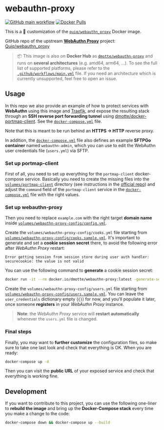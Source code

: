 # webauthn-proxy

[![GitHub main workflow](https://img.shields.io/github/actions/workflow/status/dmotte/webauthn-proxy/main.yml?branch=main&logo=github&label=main&style=flat-square)](https://github.com/dmotte/webauthn-proxy/actions)
[![Docker Pulls](https://img.shields.io/docker/pulls/dmotte/webauthn-proxy?logo=docker&style=flat-square)](https://hub.docker.com/r/dmotte/webauthn-proxy)

This is a :whale: customization of the [`quiq/webauthn_proxy`](https://hub.docker.com/r/quiq/webauthn_proxy) Docker image.

GitHub repo of the upstream [**WebAuthn Proxy**](https://github.com/Quiq/webauthn_proxy) project: [Quiq/webauthn_proxy](https://github.com/Quiq/webauthn_proxy)

> :package: This image is also on **Docker Hub** as [`dmotte/webauthn-proxy`](https://hub.docker.com/r/dmotte/webauthn-proxy) and runs on **several architectures** (e.g. amd64, arm64, ...). To see the full list of supported platforms, please refer to the [`.github/workflows/main.yml`](.github/workflows/main.yml) file. If you need an architecture which is currently unsupported, feel free to open an issue.

## Usage

In this repo we also provide an example of how to protect services with **WebAuthn** using this image and [Traefik](https://traefik.io/), and expose the resulting stack through an **SSH reverse port forwarding tunnel** using [dmotte/docker-portmap-client](https://github.com/dmotte/docker-portmap-client). See the [`docker-compose.yml`](docker-compose.yml) file.

Note that this is meant to be run behind an **HTTPS &rarr; HTTP** reverse proxy.

In addition, the [`docker-compose.yml`](docker-compose.yml) file also defines an example **SFTPGo container** named `webauthn-admin`, which you can use to edit the WebAuthn user credentials file (`users.yml`) via SFTP.

### Set up portmap-client

First of all, you need to set up everything for the `portmap-client` docker-compose service. Basically you need to create the missing files into the [`volumes/portmap-client`](volumes/portmap-client) directory (see instructions in the [official repo](https://github.com/dmotte/docker-portmap-client)) and adjust the `command` field of the `portmap-client` service in the [`docker-compose.yml`](docker-compose.yml) file with the right values.

### Set up webauthn-proxy

Then you need to replace `example.com` with the right target **domain name** inside [`volumes/webauthn-proxy-config/config.yml`](volumes/webauthn-proxy-config/config.yml).

Create the `volumes/webauthn-proxy-config/cooks.yml` file starting from [`volumes/webauthn-proxy-config/cooks.sample.yml`](volumes/webauthn-proxy-config/cooks.sample.yml). It's important to generate and set a **cookie session secret** there, to avoid the following error after _WebAuthn Proxy_ restart:

```
Error getting session from session store during user auth handler: securecookie: the value is not valid
```

You can use the following command to **generate** a cookie session secret:

```bash
docker run -it --rm docker.io/dmotte/webauthn-proxy:latest -generate-secret
```

Create the `volumes/webauthn-proxy-config/users.yml` file starting from [`volumes/webauthn-proxy-config/users.sample.yml`](volumes/webauthn-proxy-config/users.sample.yml). You can leave the `user_credentials` dictionary empty (`{}`) for now, and you'll populate it later, once someone **registers** in your _WebAuthn Proxy_ instance.

> **Note**: the _WebAuthn Proxy_ service will **restart automatically** whenever the `users.yml` file is changed.

### Final steps

Finally, you may want to **further customize** the configuration files, so make sure to take one last look and check that everything is OK. When you are ready:

```bash
docker-compose up -d
```

Then you can visit the **public URL** of your exposed service and check that everything is working fine.

## Development

If you want to contribute to this project, you can use the following one-liner to **rebuild the image** and bring up the **Docker-Compose stack** every time you make a change to the code:

```bash
docker-compose down && docker-compose up --build
```
